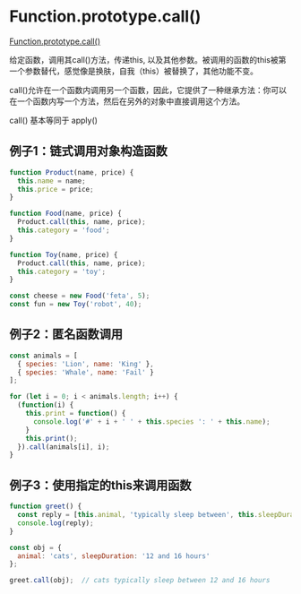 # Function.prototype.call()

[Function.prototype.call()](https://developer.mozilla.org/en-US/docs/Web/JavaScript/Reference/Global_Objects/Function/call)

给定函数，调用其call()方法，传递this, 以及其他参数。被调用的函数的this被第一个参数替代，感觉像是换肤，自我（this）被替换了，其他功能不变。

call()允许在一个函数内调用另一个函数，因此，它提供了一种继承方法：你可以在一个函数内写一个方法，然后在另外的对象中直接调用这个方法。

call() 基本等同于 apply()

## 例子1：链式调用对象构造函数

```js
function Product(name, price) {
  this.name = name;
  this.price = price;
}

function Food(name, price) {
  Product.call(this, name, price);
  this.category = 'food';
}

function Toy(name, price) {
  Product.call(this, name, price);
  this.category = 'toy';
}

const cheese = new Food('feta', 5);
const fun = new Toy('robot', 40);
```

## 例子2：匿名函数调用

```js
const animals = [
  { species: 'Lion', name: 'King' },
  { species: 'Whale', name: 'Fail' }
];

for (let i = 0; i < animals.length; i++) {
  (function(i) {
    this.print = function() {
      console.log('#' + i + ' ' + this.species ': ' + this.name);
    }
    this.print();
  }).call(animals[i], i);
}
```


## 例子3：使用指定的this来调用函数

```js
function greet() {
  const reply = [this.animal, 'typically sleep between', this.sleepDuration].join(' ');
  console.log(reply);
}

const obj = {
  animal: 'cats', sleepDuration: '12 and 16 hours'
};

greet.call(obj);  // cats typically sleep between 12 and 16 hours
```


